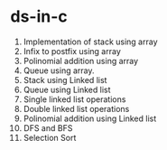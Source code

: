 # ds-in-c

1. Implementation of stack using array
2. Infix to postfix using array
3. Polinomial addition using array
4. Queue using array.
5. Stack using Linked list
6. Queue using Linked list
7. Single linked list operations
8. Double linked list operations
9. Polinomial addition using Linked list
10. DFS and BFS
11. Selection Sort
